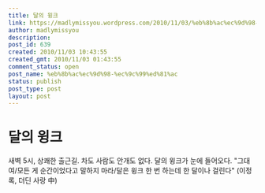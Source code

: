 ```yaml
---
title: 달의 윙크
link: https://madlymissyou.wordpress.com/2010/11/03/%eb%8b%ac%ec%9d%98-%ec%9c%99%ed%81%ac/
author: madlymissyou
description: 
post_id: 639
created: 2010/11/03 10:43:55
created_gmt: 2010/11/03 01:43:55
comment_status: open
post_name: %eb%8b%ac%ec%9d%98-%ec%9c%99%ed%81%ac
status: publish
post_type: post
layout: post
---
```


# 달의 윙크

새벽 5시, 상쾌한 출근길. 차도 사람도 안개도 없다. 달의 윙크가 눈에 들어오다. "그대여/모든 게 순간이었다고 말하지 마라/달은 윙크 한 번 하는데 한 달이나 걸린다" (이정록, 더딘 사랑 中)